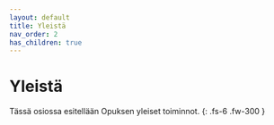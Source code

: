 ```yaml
---
layout: default
title: Yleistä
nav_order: 2
has_children: true
---
```


# Yleistä

Tässä osiossa esitellään Opuksen yleiset toiminnot.
{: .fs-6 .fw-300 }
